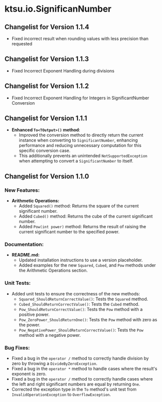 # ktsu.io.SignificanNumber

## Changelist for Version 1.1.4
- Fixed incorrect result when rounding values with less precision than requested

## Changelist for Version 1.1.3
- Fixed Incorrect Exponent Handling during divisions

## Changelist for Version 1.1.2
- Fixed Incorrect Exponent Handling for Integers in SignificantNumber Conversion

## Changelist for Version 1.1.1

- **Enhanced `To<TOutput>()` method**:
  - Improved the conversion method to directly return the current instance when converting to `SignificantNumber`, enhancing performance and reducing unnecessary computation for this specific conversion case.
  - This additionally prevents an unintended `NotSupportedException` when attempting to convert a `SignificantNumber` to itself.

## Changelist for Version 1.1.0

### New Features:

- **Arithmetic Operations:**
  - Added `Squared()` method: Returns the square of the current significant number.
  - Added `Cubed()` method: Returns the cube of the current significant number.
  - Added `Pow(int power)` method: Returns the result of raising the current significant number to the specified power.

### Documentation:

- **README.md:**
  - Updated installation instructions to use a version placeholder.
  - Added examples for the new `Squared`, `Cubed`, and `Pow` methods under the Arithmetic Operations section.

### Unit Tests:

- Added unit tests to ensure the correctness of the new methods:
  - `Squared_ShouldReturnCorrectValue()`: Tests the `Squared` method.
  - `Cubed_ShouldReturnCorrectValue()`: Tests the `Cubed` method.
  - `Pow_ShouldReturnCorrectValue()`: Tests the `Pow` method with a positive power.
  - `Pow_ZeroPower_ShouldReturnOne()`: Tests the `Pow` method with zero as the power.
  - `Pow_NegativePower_ShouldReturnCorrectValue()`: Tests the `Pow` method with a negative power.

### Bug Fixes:

- Fixed a bug in the `operator /` method to correctly handle division by zero by throwing a `DivideByZeroException`.
- Fixed a bug in the `operator *` method to handle cases where the result's exponent is zero.
- Fixed a bug in the `operator /` method to correctly handle cases where the left and right significant numbers are equal by returning `One`.
- Corrected the exception type in the `To` method's unit test from `InvalidOperationException` to `OverflowException`.
